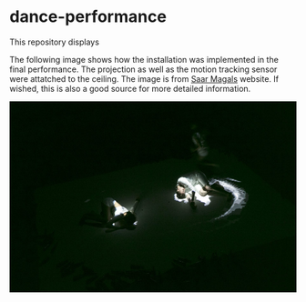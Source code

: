 # dance-performance

This repository displays 

The following image shows how the installation was implemented in the final performance. The projection as well as the motion tracking sensor were attatched to the ceiling. The image is from [Saar Magals](http://www.saarmagal.com) website. If wished, this is also a good source for more detailed information.

![GitHub Logo](/images/installation_in_the_performance.jpg)
